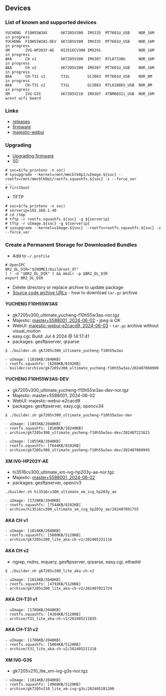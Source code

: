 ## Devices

### List of known and supported devices

```
YUCHENG  F10H55W3AS      GK7205V300  IMX335  MT7601U_USB    NOR_16M   in progress
YUCHENG  F10H55W3AS-DEV  GK7205V300  IMX335  MT7601U_USB    NOR_16M   in progress
XM       IVG-HP203Y-AE   HI3516CV300 IMX291                 NOR_16M   in progress
AKA      CH v1           GK7205V200  IMX307  RTL8733BU      NOR_16M   in progress
AKA      CH v2           GK7205V200  IMX307  MT7601U_USB    NOR_16M   in progress
AKA      CH-T31 v1       T31L        GC2083  MT7601U_USB    NOR_8M    in progress
AKA      CH-T31 v2       T31L        GC2083  RTL8188EU_USB  NOR_8M    in progress
XM       IVG-G3S         GK7205V210  IMX307  ATBM6032i_USB  NOR_16M   w/ext wifi board
```
### Links
- [releases](https://github.com/akhud78/builder/releases)
- [firmware](https://github.com/OpenIPC/firmware)
- [majestic-webui](https://github.com/OpenIPC/majestic-webui)


### Upgrading
- [Upgrading firmware](https://github.com/OpenIPC/wiki/blob/master/en/sysupgrade.md)
- SD
```
# soc=$(fw_printenv -n soc)
# sysupgrade --kernel=/mnt/mmcblk0p1/uImage.${soc} --rootfs=/mnt/mmcblk0p1/rootfs.squashfs.${soc} -z --force_ver
...
# firstboot
```
- TFTP
```
# soc=$(fw_printenv -n soc)
# serverip=192.168.1.40
# cd /tmp
# tftp -r rootfs.squashfs.${soc} -g ${serverip}
# tftp -r uImage.${soc} -g ${serverip}
# sysupgrade --kernel=uImage.${soc} --rootfs=rootfs.squashfs.${soc} -z --force_ver
```

### Create a Permanent Storage for Downloaded Bundles
- Add to `~/.profile`
```
# OpenIPC
BR2_DL_DIR="${HOME}/buildroot_dl"
[ ! -d "$BR2_DL_DIR" ] && mkdir -p $BR2_DL_DIR
export BR2_DL_DIR
```
- Delete directory or replace archive to update package
- [Source code archive URLs](https://docs.github.com/en/repositories/working-with-files/using-files/downloading-source-code-archives#source-code-archive-urls) - how to download `tar.gz` archive

#### YUCHENG F10H55W3AS

- gk7205v300_ultimate_yucheng-f10h55w3as-nor.tgz
- Majestic: [master+5588001, 2024-06-02](https://t.me/openipc_dev/113457) - jpeg is OK
- WebUI: [majestic-webui-e2cacd9, 2024-06-03](https://github.com/OpenIPC/majestic-webui/archive/e2cacd982aff2fcf44e504edc53fb82c3a9aa30e.tar.gz) - `tar.gz` archive without visual_motion
- easy.cgi: Build: Jul  4 2024 @ 14:17:41
- packages: gesftpserver, qrparse

`$ ./builder.sh gk7205v300_ultimate_yucheng-f10h55w3as`

```
- uImage: [1816KB/2048KB]
- rootfs.squashfs: [6288KB/8192KB]
- builder/archive/gk7205v300_ultimate_yucheng-f10h55w3as/202407060909
```

#### YUCHENG F10H55W3AS-DEV

- gk7205v300_ultimate_yucheng-f10h55w3as-dev-nor.tgz
- Majestic: master+5588001, 2024-06-02
- WebUI: majestic-webui-e2cacd9
- packages: gesftpserver, easy.cgi, opencv34

`$ ./builder.sh gk7205v300_ultimate_yucheng-f10h55w3as-dev`

```
- uImage: [1855KB/2048KB]
- rootfs.squashfs: [8160KB/10240KB]
- archive/gk7205v300_ultimate_yucheng-f10h55w3as-dev/202407221621

- uImage: [1855KB/2048KB]
- rootfs.squashfs: [7644KB/8192KB]
- archive/gk7205v300_ultimate_yucheng-f10h55w3as-dev/202407060945
```

#### XM IVG-HP203Y-AE

- hi3516cv300_ultimate_xm-ivg-hp203y-ae-nor.tgz
- Majestic: [master+5588001, 2024-06-02](https://t.me/openipc_dev/113461)
- packages: gesftpserver, opencv3

`./builder.sh hi3516cv300_ultimate_xm_ivg_hp203y_ae`

```
- uImage: [1728KB/2048KB]
- rootfs.squashfs: [7544KB/8192KB]
- archive/hi3516cv300_ultimate_xm_ivg_hp203y_ae/202407091755
```

#### AKA CH v1
```
- uImage: [1814KB/2048KB]
- rootfs.squashfs: [5080KB/5120KB]
- archive/gk7205v200_lite_aka-ch-v1/202405231116
```
#### AKA CH v2

- ngrep, mdns, mquery, gesftpserver, qrparse, easy.cgi, ethaddr

`$ ./builder.sh gk7205v200_lite_aka-ch-v2`

```
- uImage: [1814KB/2048KB]
- rootfs.squashfs: [4792KB/5120KB]
- archive/gk7205v200_lite_aka-ch-v2/202407021724
```
#### AKA CH-T31 v1
```
- uImage: [1786KB/2048KB]
- rootfs.squashfs: [4384KB/5120KB]
- archive/t31_lite_aka-ch-v1/202405211035
```
#### AKA CH-T31 v2
```
- uImage: [1786KB/2048KB]
- rootfs.squashfs: [5064KB/5120KB]
- archive/t31_lite_aka-ch-v2/202405211318
```
#### XM IVG-G3S
- gk7205v210_lite_xm-ivg-g3s-nor.tgz
```
- uImage: [1814KB/2048KB]
- rootfs.squashfs: [4968KB/5120KB]
- archive/gk7205v210_lite_xm-ivg-g3s/202405281200
```


